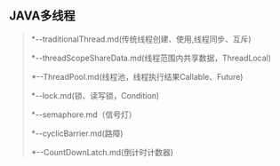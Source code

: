 ## JAVA多线程

> *--traditionalThread.md(传统线程创建、使用,线程同步、互斥)
> 
> *--threadScopeShareData.md(线程范围内共享数据，ThreadLocal)
> 
> *--ThreadPool.md(线程池，线程执行结果Callable、Future)
> 
> *--lock.md(锁、读写锁，Condition)
> 
> *--semaphore.md（信号灯）
> 
> *--cyclicBarrier.md(路障)
> 
> *--CountDownLatch.md(倒计时计数器)